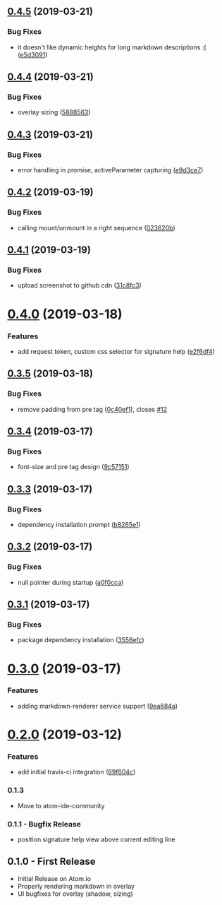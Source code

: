 ## [0.4.5](https://github.com/atom-ide-community/atom-ide-signature-help/compare/v0.4.4...v0.4.5) (2019-03-21)


### Bug Fixes

* it doesn't like dynamic heights for long markdown descriptions :( ([e5d3091](https://github.com/atom-ide-community/atom-ide-signature-help/commit/e5d3091))

## [0.4.4](https://github.com/atom-ide-community/atom-ide-signature-help/compare/v0.4.3...v0.4.4) (2019-03-21)


### Bug Fixes

* overlay sizing ([5888563](https://github.com/atom-ide-community/atom-ide-signature-help/commit/5888563))

## [0.4.3](https://github.com/atom-ide-community/atom-ide-signature-help/compare/v0.4.2...v0.4.3) (2019-03-21)


### Bug Fixes

* error handling in promise, activeParameter capturing ([e9d3ce7](https://github.com/atom-ide-community/atom-ide-signature-help/commit/e9d3ce7))

## [0.4.2](https://github.com/atom-ide-community/atom-ide-signature-help/compare/v0.4.1...v0.4.2) (2019-03-19)


### Bug Fixes

* calling mount/unmount in a right sequence ([023620b](https://github.com/atom-ide-community/atom-ide-signature-help/commit/023620b))

## [0.4.1](https://github.com/atom-ide-community/atom-ide-signature-help/compare/v0.4.0...v0.4.1) (2019-03-19)


### Bug Fixes

* upload screenshot to github cdn ([31c8fc3](https://github.com/atom-ide-community/atom-ide-signature-help/commit/31c8fc3))

# [0.4.0](https://github.com/atom-ide-community/atom-ide-signature-help/compare/v0.3.5...v0.4.0) (2019-03-18)


### Features

* add request token, custom css selector for signature help ([e2f6df4](https://github.com/atom-ide-community/atom-ide-signature-help/commit/e2f6df4))

## [0.3.5](https://github.com/atom-ide-community/atom-ide-signature-help/compare/v0.3.4...v0.3.5) (2019-03-18)


### Bug Fixes

* remove padding from pre tag ([0c40ef1](https://github.com/atom-ide-community/atom-ide-signature-help/commit/0c40ef1)), closes [#12](https://github.com/atom-ide-community/atom-ide-signature-help/issues/12)

## [0.3.4](https://github.com/atom-ide-community/atom-ide-signature-help/compare/v0.3.3...v0.3.4) (2019-03-17)


### Bug Fixes

* font-size and pre tag design ([9c57151](https://github.com/atom-ide-community/atom-ide-signature-help/commit/9c57151))

## [0.3.3](https://github.com/atom-ide-community/atom-ide-signature-help/compare/v0.3.2...v0.3.3) (2019-03-17)


### Bug Fixes

* dependency installation prompt ([b8265e1](https://github.com/atom-ide-community/atom-ide-signature-help/commit/b8265e1))

## [0.3.2](https://github.com/atom-ide-community/atom-ide-signature-help/compare/v0.3.1...v0.3.2) (2019-03-17)


### Bug Fixes

* null pointer during startup ([a0f0cca](https://github.com/atom-ide-community/atom-ide-signature-help/commit/a0f0cca))

## [0.3.1](https://github.com/atom-ide-community/atom-ide-signature-help/compare/v0.3.0...v0.3.1) (2019-03-17)


### Bug Fixes

* package dependency installation ([3556efc](https://github.com/atom-ide-community/atom-ide-signature-help/commit/3556efc))

# [0.3.0](https://github.com/atom-ide-community/atom-ide-signature-help/compare/v0.2.0...v0.3.0) (2019-03-17)


### Features

* adding markdown-renderer service support ([9ea684a](https://github.com/atom-ide-community/atom-ide-signature-help/commit/9ea684a))

# [0.2.0](https://github.com/atom-ide-community/atom-ide-signature-help/compare/v0.1.3...v0.2.0) (2019-03-12)


### Features

* add initial travis-ci integration ([69f604c](https://github.com/atom-ide-community/atom-ide-signature-help/commit/69f604c))

### 0.1.3
* Move to atom-ide-community

### 0.1.1 - Bugfix Release
* position signature help view above current editing line

## 0.1.0 - First Release
* Initial Release on Atom.io
* Properly rendering markdown in overlay
* UI bugfixes for overlay (shadow, sizing)
